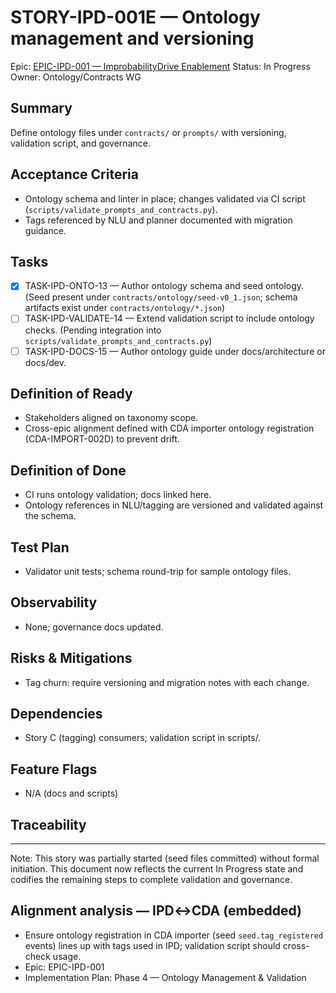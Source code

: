 # STORY-IPD-001E — Ontology management and versioning

Epic: [EPIC-IPD-001 — ImprobabilityDrive Enablement](/docs/implementation/epics/EPIC-IPD-001-improbability-drive.md)
Status: In Progress
Owner: Ontology/Contracts WG

## Summary
Define ontology files under `contracts/` or `prompts/` with versioning, validation script, and governance.

## Acceptance Criteria
- Ontology schema and linter in place; changes validated via CI script (`scripts/validate_prompts_and_contracts.py`).
- Tags referenced by NLU and planner documented with migration guidance.

## Tasks
- [x] TASK-IPD-ONTO-13 — Author ontology schema and seed ontology. (Seed present under `contracts/ontology/seed-v0_1.json`; schema artifacts exist under `contracts/ontology/*.json`)
- [ ] TASK-IPD-VALIDATE-14 — Extend validation script to include ontology checks. (Pending integration into `scripts/validate_prompts_and_contracts.py`)
- [ ] TASK-IPD-DOCS-15 — Author ontology guide under docs/architecture or docs/dev.

## Definition of Ready
- Stakeholders aligned on taxonomy scope.
- Cross-epic alignment defined with CDA importer ontology registration (CDA-IMPORT-002D) to prevent drift.

## Definition of Done
- CI runs ontology validation; docs linked here.
- Ontology references in NLU/tagging are versioned and validated against the schema.

## Test Plan
- Validator unit tests; schema round-trip for sample ontology files.

## Observability
- None; governance docs updated.

## Risks & Mitigations
- Tag churn: require versioning and migration notes with each change.

## Dependencies
- Story C (tagging) consumers; validation script in scripts/.

## Feature Flags
- N/A (docs and scripts)

## Traceability
---

Note: This story was partially started (seed files committed) without formal initiation. This document now reflects the current In Progress state and codifies the remaining steps to complete validation and governance.

## Alignment analysis — IPD↔CDA (embedded)

- Ensure ontology registration in CDA importer (seed `seed.tag_registered` events) lines up with tags used in IPD; validation script should cross-check usage.
- Epic: EPIC-IPD-001
- Implementation Plan: Phase 4 — Ontology Management & Validation
